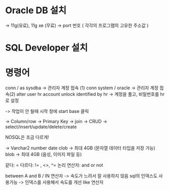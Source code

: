 # Oracle DB 설치
-> 11g(유료), 11g xe (무료)
-> port 번호 ( 각각의 프로그램의 고유한 주소값 )
 
# SQL Developer 설치 


# 명령어
conn / as sysdba -> 관리자 계정 접속 (1)
conn system / oracle -> 관리자 계정 접속(2)
alter user hr account unlock identified by hr -> 계정을 풀고, 비밀번호를 hr로 설정

-> 작업이 안 될때 시작 창에 start base 클릭

-> Column/row
-> Primary Key
-> join
-> CRUD
-> select/insert/update/delete/create

NOSQL은 조금 다르게!

 -> <data type>
Varchar2
number
date
clob -> 최대 4GB (문자열 데이터 타입을 저장 가능)
blob -> 최대 4GB (음성, 이미지 파일 등)
 
같다: =
다르다: != , <>, ^=
논리 연산자: and or not

between A and B / IN 연산자 -> 속도가 느려서 잘 사용하지 않음 
sql의 인덱스도 사용가능 -> 인덱스를 사용해서 속도를 개선 
like 연산자 
